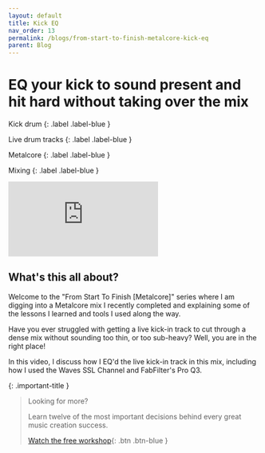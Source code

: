 ```yaml
---
layout: default
title: Kick EQ
nav_order: 13
permalink: /blogs/from-start-to-finish-metalcore-kick-eq
parent: Blog
---
```


# EQ your kick to sound present and hit hard without taking over the mix

Kick drum
{: .label .label-blue }

Live drum tracks
{: .label .label-blue }

Metalcore
{: .label .label-blue }

Mixing
{: .label .label-blue }

<div class="video-container">
  <iframe src="https://www.youtube-nocookie.com/embed/SdHhFB9O_10?rel=0" title="YouTube video player" frameborder="0" allow="accelerometer; autoplay; clipboard-write; encrypted-media; gyroscope; picture-in-picture" allowfullscreen></iframe>
</div>

## What's this all about?

Welcome to the "From Start To Finish [Metalcore]" series where I am digging into a Metalcore mix I recently completed and explaining some of the lessons I learned and tools I used along the way.

Have you ever struggled with getting a live kick-in track to cut through a dense mix without sounding too thin, or too sub-heavy? Well, you are in the right place!

In this video, I discuss how I EQ'd the live kick-in track in this mix, including how I used the Waves SSL Channel and FabFilter's Pro Q3.

{: .important-title }
> Looking for more?
>
> Learn twelve of the most important decisions behind every great music creation success.
>
> [Watch the free workshop](workshop){: .btn .btn-blue }

